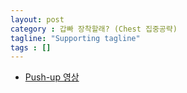 ```yaml
---
layout: post
category : 갑빠 장착할래? (Chest 집중공략)
tagline: "Supporting tagline"
tags : []
---
```


* [Push-up 영상](https://www.youtube.com/watch?v=7VTpow7lu6s)
